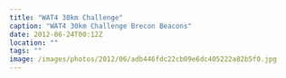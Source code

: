 ```yaml
---
title: "WAT4 30km Challenge"
caption: "WAT4 30km Challenge Brecon Beacons"
date: 2012-06-24T00:12Z
location: ""
tags: ""
image: /images/photos/2012/06/adb446fdc22cb09e6dc405222a82b5f0.jpg
---
```

